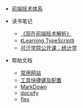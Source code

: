 * [前端技术体系](csii/Technology.md)

* 读书笔记
    
    * [《现在前端技术解析》](readlog/现在前端技术解析.md)
    * [《Learning TypeScript》](readlog/learningtypescript.md)
    * [可汗学院公开课：统计学](readlog/khstatistics.md)

* 帮助文档
    * [常用网站](help/utilweb.md)
    * [工具快捷键及配置](help/keyhelp.md)
    * [MarkDown](help/markdownhelp.md)
    * [docsify](help/docsifyhelp.md)
    * [flex](help/flex.md)
